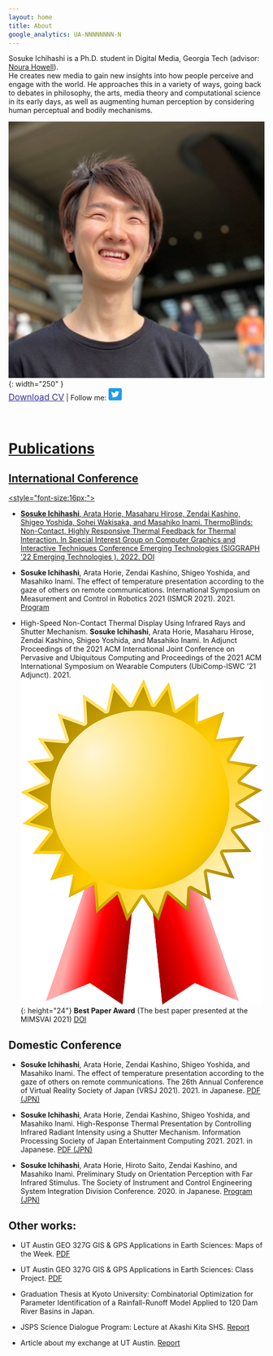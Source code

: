 ```yaml
---
layout: home
title: About
google_analytics: UA-NNNNNNNN-N
---
```



Sosuke Ichihashi is a Ph.D. student in Digital Media, Georgia Tech (advisor: [Noura Howell](https://nourahowell.com/)).<br>
He creates new media to gain new insights into how people perceive and engage with the world.
He approaches this in a variety of ways, going back to debates in philosophy, the arts, media theory and computational science in its early days, as well as augmenting human perception by considering human perceptual and bodily mechanisms.


![profile pic](assets/images/ichihashi_headshot.jpg){: width="250" }  
<a style="font-size:17px;color:rgba(50, 50, 150);" href="/assets/pdfs/soi_cv_20221221.pdf">Download CV</a> | Follow me:
<a href="https://twitter.com/RefreshSource">
  <img src="assets/images/Twitter social icons - rounded square - blue.png" alt="Twitter icon" style="width:26px;height:24px;">
<br><br><br>

 
# Publications
## International Conference
<style="font-size:16px;">
- **Sosuke Ichihashi**, Arata Horie, Masaharu Hirose, Zendai Kashino, Shigeo Yoshida, Sohei Wakisaka, and Masahiko Inami.
ThermoBlinds: Non-Contact, Highly Responsive Thermal Feedback for Thermal Interaction.
In Special Interest Group on Computer Graphics and Interactive Techniques Conference Emerging Technologies (SIGGRAPH ’22 Emerging Technologies ). 2022.
[DOI](https://doi.org/10.1145/3532721.3535569)

- **Sosuke Ichihashi**, Arata Horie, Zendai Kashino, Shigeo Yoshida, and Masahiko Inami.
The effect of temperature presentation according to the gaze of others on remote communications.
International Symposium on Measurement and Control in Robotics 2021 (ISMCR 2021). 2021.
[Program](https://secureservercdn.net/198.71.233.33/l95.2a1.myftpupload.com/wp-content/uploads/2021/09/ISMCR2021-October-1st-PROGRAM-.pdf)

- High-Speed Non-Contact Thermal Display Using Infrared Rays and Shutter Mechanism.
**Sosuke Ichihashi**, Arata Horie, Masaharu Hirose, Zendai Kashino, Shigeo Yoshida, and Masahiko Inami.
In Adjunct Proceedings of the 2021 ACM International Joint Conference on Pervasive and Ubiquitous Computing and Proceedings of the 2021 ACM International Symposium on Wearable Computers (UbiComp-ISWC ’21 Adjunct). 2021.
![award-icon](assets/images/award.png){: height="24"}
<b>Best Paper Award</b> (The best paper presented at the MIMSVAI 2021)
[DOI](https://doi.org/10.1145/3460418.3480160)
</style>

## Domestic Conference

- **Sosuke Ichihashi**, Arata Horie, Zendai Kashino, Shigeo Yoshida, and Masahiko Inami.
The effect of temperature presentation according to the gaze of others on remote communications.
The 26th Annual Conference of Virtual Reality Society of Japan (VRSJ 2021). 2021. in Japanese.
[PDF (JPN)](http://conference.vrsj.org/ac2021/program/doc/1G-9.pdf)

- **Sosuke Ichihashi**, Arata Horie, Zendai Kashino, Shigeo Yoshida, and Masahiko Inami.
High-Response Thermal Presentation by Controlling Infrared Radiant Intensity using a Shutter Mechanism.
Information Processing Society of Japan Entertainment Computing 2021. 2021. in Japanese.
[PDF (JPN)](https://ipsj.ixsq.nii.ac.jp/ej/?action=repository_action_common_download&item_id=212594&item_no=1&attribute_id=1&file_no=1)

- **Sosuke Ichihashi**, Arata Horie, Hiroto Saito, Zendai Kashino, and Masahiko Inami.
Preliminary Study on Orientation Perception with Far Infrared Stimulus.
The Society of Instrument and Control Engineering System Integration Division Conference. 2020. in Japanese.
[Program (JPN)](https://www.sice-si.org/conf/si2020/SI2020%E6%9A%AB%E5%AE%9A%E3%83%97%E3%83%AD%E3%82%B0%E3%83%A9%E3%83%A01204r2.pdf)


## Other works:

- UT Austin GEO 327G GIS & GPS Applications in Earth Sciences: Maps of the Week.
[PDF](http://courses.geo.utexas.edu/courses/371c/MOW/2018F/lab1/MOW_Lab_1__Ichihashi_large.htm)

- UT Austin GEO 327G GIS & GPS Applications in Earth Sciences: Class Project. [PDF](https://www.geo.utexas.edu/courses/371c/project/2018F/Ichihashi_GIS_project.pdf)

- Graduation Thesis at Kyoto University: Combinatorial Optimization for Parameter Identification of a Rainfall-Runoff Model Applied to 120 Dam River Basins in Japan.

- JSPS Science Dialogue Program: Lecture at Akashi Kita SHS. [Report](https://www.jsps.go.jp/j-sdialogue/data/03_past_lectures/201911/f1114_3457.pdf)

- Article about my exchange at UT Austin. [Report](https://www.s-ge.t.kyoto-u.ac.jp/int/en/campuslife/students/blog/ichihashisan)
